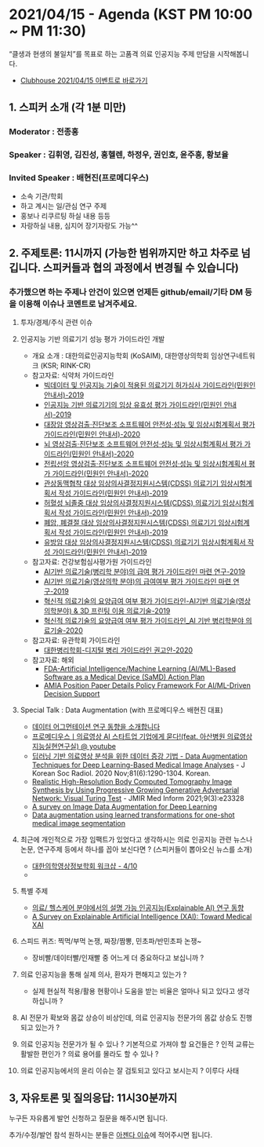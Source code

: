 # 2021/04/15 - Agenda (KST PM 10:00 ~ PM 11:30)

“클생과 현생의 불일치”를 목표로 하는 고품격 의료 인공지능 주제 만담을 시작해봅니다. 

* [Clubhouse 2021/04/15 이벤트로 바로가기](https://www.joinclubhouse.com/event/MKKNgkpN)

## 1. 스피커 소개 (각 1분 미만)
### Moderator : 전종홍
### Speaker : 김휘영, 김진성, 홍헬렌, 하정우, 권인호, 윤주흥, 황보율 
### Invited Speaker : 배현진(프로메디우스)
* 소속 기관/학회
* 하고 계시는 일/관심 연구 주제
* 홍보나 리쿠르팅 하실 내용 등등
* 자랑하실 내용, 심지어 장기자랑도 가능^^

## 2. 주제토론: 11시까지 (가능한 범위까지만 하고 차주로 넘깁니다. 스피커들과 협의 과정에서 변경될 수 있습니다)

### 추가했으면 하는 주제나 안건이 있으면 언제든 github/email/기타 DM 등을 이용해 이슈나 코멘트로 남겨주세요. 

1. 투자/경제/주식 관련 이슈 

2. 인공지능 기반 의료기기 성능 평가 가이드라인 개발 
   * 개요 소개 : 대한의료인공지능학회 (KoSAIM), 대한영상의학회 임상연구네트워크 (KSR; RINK-CR) 
   * 참고자료: 식약처 가이드라인
      * [빅데이터 및 인공지능 기술이 적용된 의료기기 허가심사 가이드라인(민원인 안내서)-2019](http://www.nifds.go.kr/brd/m_15/view.do?seq=12743)
      * [인공지능 기반 의료기기의 임상 유효성 평가 가이드라인(민원인 안내서)-2019](http://www.nifds.go.kr/brd/m_15/view.do?seq=12744)
      * [대장암 영상검출·진단보조 소프트웨어 안전성·성능 및 임상시험계획서 평가 가이드라인(민원인 안내서)-2020](http://www.nifds.go.kr/brd/m_15/view.do?seq=12931)
      * [뇌 영상검출·진단보조 소프트웨어 안전성·성능 및 임상시험계획서 평가 가이드라인(민원인 안내서)-2020](http://www.nifds.go.kr/brd/m_15/view.do?seq=12929)
      * [전립선암 영상검출·진단보조 소프트웨어 안전성·성능 및 임상시험계획서 평가 가이드라인(민원인 안내서)-2020](http://www.nifds.go.kr/brd/m_15/view.do?seq=12930)
      * [관상동맥협착 대상 임상의사결정지원시스템(CDSS) 의료기기 임상시험계획서 작성 가이드라인(민원인 안내서)-2019](http://www.nifds.go.kr/brd/m_15/view.do?seq=12740)
      * [허혈성 뇌졸중 대상 임상의사결정지원시스템(CDSS) 의료기기 임상시험계획서 작성 가이드라인(민원인 안내서)-2019](http://www.nifds.go.kr/brd/m_15/view.do?seq=12739)
      * [폐암, 폐결절 대상 임상의사결정지원시스템(CDSS) 의료기기 임상시험계획서 작성 가이드라인(민원인 안내서)-2019](http://www.nifds.go.kr/brd/m_15/view.do?seq=12742)
      * [유방암 대상 임상의사결정지원시스템(CDSS) 의료기기 임상시험계획서 작성 가이드라인(민원인 안내서)-2019](http://www.nifds.go.kr/brd/m_15/view.do?seq=12741)
   * 참고자료: 건강보험심사평가원 가이드라인
      * [AI기반 의료기술(병리학 분야)의 급여 평가 가이드라인 마련 연구-2019](http://repository.hira.or.kr/handle/2019.oak/2267)
      * [AI기반 의료기술(영상의학 분야)의 급여여부 평가 가이드라인 마련 연구-2019](http://repository.hira.or.kr/handle/2019.oak/764)
      * [혁신적 의료기술의 요양급여 여부 평가 가이드라인-AI기반 의료기술(영상의학분야) & 3D 프린팅 이용 의료기술-2019](https://www.korea.kr/archive/expDocView.do?docId=38853)
      * [혁신적 의료기술의 요양급여 여부 평가 가이드라인_AI 기반 병리학분야 의료기술-2020](https://www.hira.or.kr/bbsDummy.do?pgmid=HIRAA020041000100&brdScnBltNo=4&brdBltNo=10255&pageIndex=1)
   * 참고자료: 유관학회 가이드라인
      * [대한병리학회-디지털 병리 가이드라인 권고안-2020](https://www.jpatholtm.org/upload/media/jptm-2020-08-27-suppl1.pdf)
   * 참고자료: 해외 
      * [FDA-Artificial Intelligence/Machine Learning (AI/ML)-Based Software as a Medical Device (SaMD) Action Plan](https://www.fda.gov/news-events/press-announcements/fda-releases-artificial-intelligencemachine-learning-action-plan)
      * [AMIA Position Paper Details Policy Framework For AI/ML-Driven Decision Support](https://www.amia.org/news-and-publications/press-release/amia-position-paper-details-policy-framework-aiml-driven-decision) 

3. Special Talk : Data Augmentation (with 프로메디우스 배현진 대표) 
   * [데이터 어그먼테이션 연구 동향을 소개합니다](https://www.kakaobrain.com/blog/64)
   * [프로메디우스ㅣ의료영상 AI 스타트업 기업에게 묻다!(feat. 아산병원 의료영상지능실현연구실) @ youtube](https://www.youtube.com/watch?v=N2Hj1E3z7rQ)
   * [딥러닝 기반 의료영상 분석을 위한 데이터 증강 기법 - Data Augmentation Techniques for Deep Learning-Based Medical Image Analyses](https://jksronline.org/DOIx.php?id=10.3348/jksr.2020.0158) - J Korean Soc Radiol. 2020 Nov;81(6):1290-1304. Korean.
   * [Realistic High-Resolution Body Computed Tomography Image Synthesis by Using Progressive Growing Generative Adversarial Network: Visual Turing Test](https://medinform.jmir.org/2021/3/e23328/?fbclid=IwAR2qNciqdffBILPooAd6HNXGE7R4uB6ZSy68U5HOWE9vlPAUYZVQyk_aZKw) - JMIR Med Inform 2021;9(3):e23328
   * [A survey on Image Data Augmentation for Deep Learning](https://journalofbigdata.springeropen.com/articles/10.1186/s40537-019-0197-0)
   * [Data augmentation using learned transformations for one-shot medical image segmentation](http://www.mit.edu/~adalca/files/papers/cvpr2019_brainstorm.pdf)

4. 최근에 개인적으로 가장 임팩트가 있었다고 생각하시는 의료 인공지능 관련  뉴스나 논문, 연구주제 등에서 하나를 꼽아 보신다면 ? (스피커들이 뽑아오신 뉴스를 소개) 

   * [대한의학영상정보학회 워크샵 - 4/10](https://ksiim.org/c/202101/agenda/program)
   * 

6. 특별 주제  
   * [의료/ 헬스케어 분야에서의 설명 가능 인공지능(Explainable AI) 연구 동향](https://www.bioin.or.kr/board.do?cmd=view&bid=tech&num=305909)
   * [A Survey on Explainable Artificial Intelligence (XAI): Toward Medical XAI](https://ieeexplore.ieee.org/abstract/document/9233366)

4. 스피드 퀴즈: 찍먹/부먹 논쟁, 짜장/짬뽕, 민초파/반민초파 논쟁~ 
   * 장비빨/데이터빨/인재빨 중 어느게 더 중요하다고 보십니까 ? 
   
5. 의료 인공지능을 통해 실제 의사, 환자가 편해지고 있는가 ? 
   * 실제 현실적 적용/활용 현황이나 도움을 받는 비율은 얼마나 되고 있다고 생각하십니까 ?       
 
6. AI 전문가 확보와 몸값 상승이 비상인데, 의료 인공지능 전문가의 몸값 상승도 진행되고 있는가 ?

7. 의료 인공지능 전문가가 될 수 있나 ? 기본적으로 가져야 할 요건들은 ? 인적 교류는 활발한 편인가 ? 의료 용어를 몰라도 할 수 있나 ?

8. 의료 인공지능에서의 윤리 이슈는 잘 검토되고 있다고 보시는지 ? 이루다 사태

## 3, 자유토론 및 질의응답: 11시30분까지

누구든 자유롭게 발언 신청하고 질문을 해주시면 됩니다. 

추가/수정/발언 참석 원하시는 분들은 [아젠다 이슈](https://github.com/hollobit/AIML-in-Medicine-club/issues/4)에 적어주시면 됩니다. 
